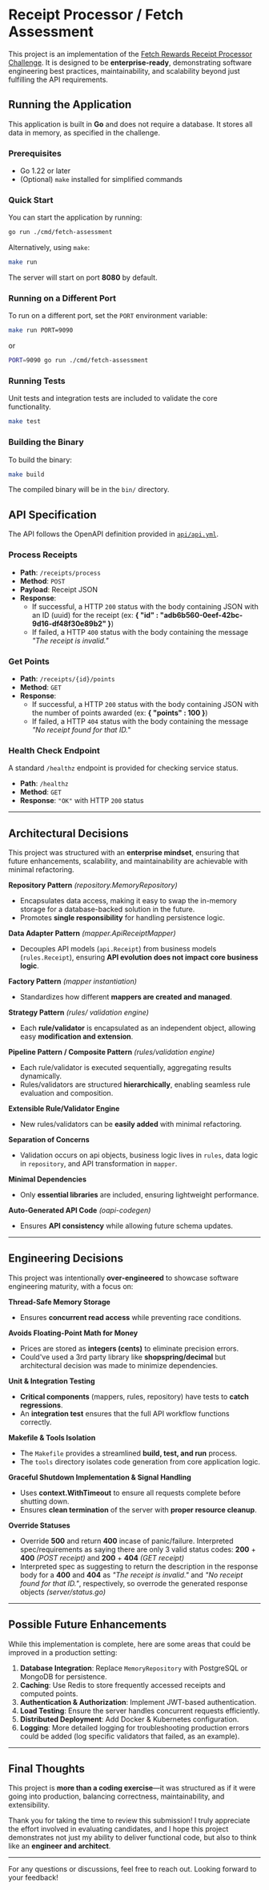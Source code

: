 # Receipt Processor / Fetch Assessment

This project is an implementation of the [Fetch Rewards Receipt Processor Challenge](https://github.com/fetch-rewards/receipt-processor-challenge).
It is designed to be **enterprise-ready**, demonstrating software engineering best practices, maintainability, and scalability beyond just fulfilling the API requirements.

## Running the Application

This application is built in **Go** and does not require a database. It stores all data in memory, as specified in the challenge.

### Prerequisites

- Go 1.22 or later
- (Optional) `make` installed for simplified commands

### Quick Start

You can start the application by running:

```sh
go run ./cmd/fetch-assessment
```

Alternatively, using `make`:

```sh
make run
```

The server will start on port **8080** by default.

### Running on a Different Port

To run on a different port, set the `PORT` environment variable:

```sh
make run PORT=9090
```

or

```sh
PORT=9090 go run ./cmd/fetch-assessment
```

### Running Tests

Unit tests and integration tests are included to validate the core functionality.

```sh
make test
```

### Building the Binary

To build the binary:

```sh
make build
```

The compiled binary will be in the `bin/` directory.

## API Specification

The API follows the OpenAPI definition provided in [`api/api.yml`](./api/api.yml).

### **Process Receipts**

- **Path**: `/receipts/process`
- **Method**: `POST`
- **Payload**: Receipt JSON
- **Response**: 
    - If successful, a HTTP `200` status with the body containing JSON with an ID (uuid) for the receipt (ex: **{ "id" : "adb6b560-0eef-42bc-9d16-df48f30e89b2" }**)
    - If failed, a HTTP `400` status with the body containing the message *"The receipt is invalid."*

### **Get Points**

- **Path**: `/receipts/{id}/points`
- **Method**: `GET`
- **Response**:
    - If successful, a HTTP `200` status with the body containing JSON with the number of points awarded (ex: **{ "points" : 100 }**)
    - If failed, a HTTP `404` status with the body containing the message *"No receipt found for that ID."*

### **Health Check Endpoint**

A standard `/healthz` endpoint is provided for checking service status.

- **Path**: `/healthz`
- **Method**: `GET`
- **Response**: `"OK"` with HTTP `200` status

---

## Architectural Decisions

This project was structured with an **enterprise mindset**, ensuring that future enhancements, scalability, and maintainability are achievable with minimal refactoring.

**Repository Pattern** *(repository.MemoryRepository)*
   - Encapsulates data access, making it easy to swap the in-memory storage for a database-backed solution in the future.
   - Promotes **single responsibility** for handling persistence logic.

**Data Adapter Pattern** *(mapper.ApiReceiptMapper)*
   - Decouples API models (`api.Receipt`) from business models (`rules.Receipt`), ensuring **API evolution does not impact core business logic**.

**Factory Pattern** *(mapper instantiation)*
   - Standardizes how different **mappers are created and managed**.

**Strategy Pattern** *(rules/ validation engine)*
   - Each **rule/validator** is encapsulated as an independent object, allowing easy **modification and extension**.

**Pipeline Pattern / Composite Pattern** *(rules/validation engine)*
   - Each rule/validator is executed sequentially, aggregating results dynamically.
   - Rules/validators are structured **hierarchically**, enabling seamless rule evaluation and composition.

**Extensible Rule/Validator Engine**
   - New rules/validators can be **easily added** with minimal refactoring.

**Separation of Concerns**
   - Validation occurs on api objects, business logic lives in `rules`, data logic in `repository`, and API transformation in `mapper`.

**Minimal Dependencies**
   - Only **essential libraries** are included, ensuring lightweight performance.

**Auto-Generated API Code** *(oapi-codegen)*
   - Ensures **API consistency** while allowing future schema updates.

---

## Engineering Decisions

This project was intentionally **over-engineered** to showcase software engineering maturity, with a focus on:

**Thread-Safe Memory Storage**
   - Ensures **concurrent read access** while preventing race conditions.

**Avoids Floating-Point Math for Money**
   - Prices are stored as **integers (cents)** to eliminate precision errors.
   - Could've used a 3rd party library like **shopspring/decimal** but architectural decision was made to minimize dependencies.

**Unit & Integration Testing**
   - **Critical components** (mappers, rules, repository) have tests to **catch regressions**.
   - An **integration test** ensures that the full API workflow functions correctly.

**Makefile & Tools Isolation**
   - The `Makefile` provides a streamlined **build, test, and run** process.
   - The `tools` directory isolates code generation from core application logic.

**Graceful Shutdown Implementation & Signal Handling**
   - Uses **context.WithTimeout** to ensure all requests complete before shutting down.
   - Ensures **clean termination** of the server with **proper resource cleanup**.

**Override Statuses**
   - Override **500** and return **400** incase of panic/failure. Interpreted spec/requirements as saying there are only 3 valid status codes: **200** + **400** *(POST receipt)* and **200** + **404** *(GET receipt)*
   - Interpreted spec as suggesting to return the description in the response body for a **400** and **404** as *"The receipt is invalid."* and *"No receipt found for that ID."*, respectively, so overrode the generated response objects *(server/status.go)*

---

## Possible Future Enhancements

While this implementation is complete, here are some areas that could be improved in a production setting:

1. **Database Integration**: Replace `MemoryRepository` with PostgreSQL or MongoDB for persistence.
2. **Caching**: Use Redis to store frequently accessed receipts and computed points.
3. **Authentication & Authorization**: Implement JWT-based authentication.
4. **Load Testing**: Ensure the server handles concurrent requests efficiently.
5. **Distributed Deployment**: Add Docker & Kubernetes configuration.
6. **Logging**: More detailed logging for troubleshooting production errors could be added (log specific validators that failed, as an example).
---

## Final Thoughts

This project is **more than a coding exercise**—it was structured as if it were going into production, balancing correctness, maintainability, and extensibility.

Thank you for taking the time to review this submission! I truly appreciate the effort involved in evaluating candidates, and I hope this project demonstrates not just my ability to deliver functional code, but also to think like an **engineer and architect**.

---

For any questions or discussions, feel free to reach out. Looking forward to your feedback!

